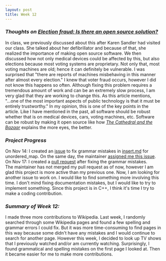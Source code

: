 ```yaml
---
layout: post
title: Week 12
---
```

### **_Thoughts on [Election fraud: Is there an open source solution?](https://opensource.com/article/19/9/voting-fraud-open-source-solution?)_**  
In class, we previously discussed about this after Karen Sandler had visited our class. She talked about her defibrillator and because of that, she realized the importance of making open source software. We then discussed how not only medical devices could be affected by this, but also elections because most voting systems are proprietary. Not only that, most voting machines are old; hence it can definitely be vulnerable. I was surprised that "there are reports of machines misbehaving in this manner after almost every election." I knew that voter fraud occurs, however I did not know this happens so often. Although fixing this problem requires a tremendous amount of work and can be an extremely slow process, I am very glad that they are working to change this. As this article mentions, "...one of the most important aspects of public technology is that it must be entirely trustworthy." In my opinion, this is one of the key points in the article. Like I have mentioned in the past, all software should be robust whether that is on medical devices, cars, voting machines, etc. Software can be robust by making it open source like how [_The Cathedral and the Bazaar_](http://www.catb.org/~esr/writings/cathedral-bazaar/cathedral-bazaar/index.html) explains the more eyes, the better.   

### **_Project Progress_**    
On Nov 14: I created an [issue](https://github.com/Bhupesh-V/30-seconds-of-cpp/issues/445) to fix grammar mistakes in [insert.md](https://github.com/Bhupesh-V/30-seconds-of-cpp/blob/master/unordered_map/insert.md) for unordered_map. On the same day, the maintainer [assigned me this issue](https://github.com/Bhupesh-V/30-seconds-of-cpp/issues/assigned/rajsukanya).  
On Nov 17: I created a [pull request](https://github.com/Bhupesh-V/30-seconds-of-cpp/pull/446) after fixing the grammar mistakes.  
The maintainer has not merged my pull request as of now, however I am glad this project is more active than my previous one. Now, I am looking for another issue to work on. I would like to find something more involving this time. I don't mind fixing documentation mistakes, but I would like to try to implement something. Since this project is in C++, I think it's time I try to make a coding contribution.  

### **_Summary of Week 12:_**      
I made three more contributions to Wikipedia. Last week, I randomly searched through some Wikipedia pages and found a few spelling and grammar errors I could fix. But it was more time-consuming to find pages in this way because some didn't have any mistakes and I would continue to search for another page. However this week, I decided to look up TV shows that I previously watched and/or am currently watching. Surprisingly, I found grammatical and spelling mistakes on the first page I looked at. Then it became easier for me to make more contributions.   
